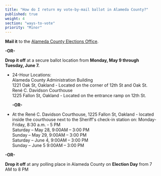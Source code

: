 ```yaml
---
title: "How do I return my vote-by-mail ballot in Alameda County?"
published: true
weight: 4
section: "ways-to-vote"
priority: "Minor"
---
```

**Mail it** to the [Alameda County Elections Office](#section-election-office-contact).  

**-OR-**  
	
**Drop it off** at a secure ballot location from **Monday, May 9 through Tuesday, June 7.**  
- 24-Hour Locations:  
  Alameda County Administration Building  
  1221 Oak St, Oakland - Located on the corner of 12th St and Oak St.
  René C. Davidson Courthouse  
  1225 Fallon St, Oakland - Located on the entrance ramp on 12th St.  

	**-OR-**  

- At the René C. Davidson Courthouse, 1225 Fallon St, Oakland - located inside the courthouse next to the Sheriff's check-in station on:
	Monday-Friday, 8:30 a.m. - 5 PM   
	Saturday – May 28, 9:00AM – 3:00 PM  
	Sunday – May 29, 9:00AM – 3:00 PM  
	Saturday – June 4, 9:00AM – 3:00 PM  
	Sunday – June 5	9:00AM – 3:00 PM  

**-OR-**  
	
**Drop it off** at any polling place in Alameda County on **Election Day** from 7 AM to 8 PM  
